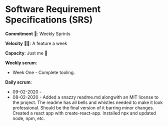 # Software Requirement Specifications (SRS)

**Commitment** 💪: Weekly Sprints

**Velocity** 🏃💨: A feature a week

**Capacity**: Just me 🤷

**Weekly scrum**:

* Week One - Complete tooling.

**Daily scrum**:

* 09-02-2020 -
* 08-02-2020 - Added a snazzy readme.md alongwith an MIT license to the project. The readme has all bells and whistles needed to make it look professional. Should be the final version of it barring minor changes. Created a react app with create-react-app. Installed npx and updated node, npm, etc.